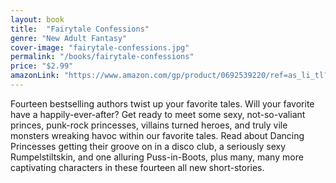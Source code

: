 ```yaml
---
layout: book
title:  "Fairytale Confessions"
genre: "New Adult Fantasy"
cover-image: "fairytale-confessions.jpg"
permalink: "/books/fairytale-confessions"
price: "$2.99"
amazonLink: "https://www.amazon.com/gp/product/0692539220/ref=as_li_tl?ie=UTF8&tag=owensmc-20&camp=1789&creative=9325&linkCode=as2&creativeASIN=0692539220&linkId=9cdfedd50e6813720fb1b4024ec1139f"
---
```

Fourteen bestselling authors twist up your favorite tales. Will your favorite have a happily-ever-after? Get ready to meet some sexy, not-so-valiant princes, punk-rock princesses, villains turned heroes, and truly vile monsters wreaking havoc within our favorite tales. Read about Dancing Princesses getting their groove on in a disco club, a seriously sexy Rumpelstiltskin, and one alluring Puss-in-Boots, plus many, many more captivating characters in these fourteen all new short-stories.
